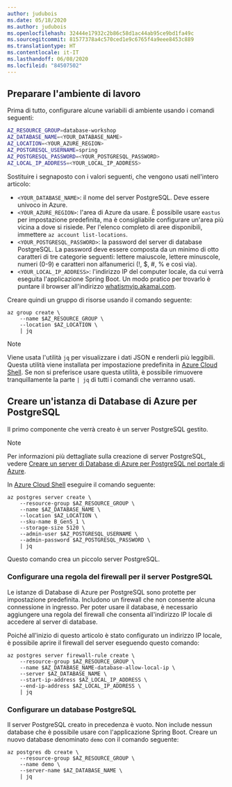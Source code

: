 ```yaml
---
author: judubois
ms.date: 05/18/2020
ms.author: judubois
ms.openlocfilehash: 32444e17932c2b86c58d1ac44ab95ce9bd1fa49c
ms.sourcegitcommit: 81577378a4c570ced1e9c6765f4a9eee8453c889
ms.translationtype: HT
ms.contentlocale: it-IT
ms.lasthandoff: 06/08/2020
ms.locfileid: "84507502"
---
```

## <a name="prepare-the-working-environment"></a>Preparare l'ambiente di lavoro

Prima di tutto, configurare alcune variabili di ambiente usando i comandi seguenti:

```bash
AZ_RESOURCE_GROUP=database-workshop
AZ_DATABASE_NAME=<YOUR_DATABASE_NAME>
AZ_LOCATION=<YOUR_AZURE_REGION>
AZ_POSTGRESQL_USERNAME=spring
AZ_POSTGRESQL_PASSWORD=<YOUR_POSTGRESQL_PASSWORD>
AZ_LOCAL_IP_ADDRESS=<YOUR_LOCAL_IP_ADDRESS>
```

Sostituire i segnaposto con i valori seguenti, che vengono usati nell'intero articolo:

- `<YOUR_DATABASE_NAME>`: il nome del server PostgreSQL. Deve essere univoco in Azure.
- `<YOUR_AZURE_REGION>`: l'area di Azure da usare. È possibile usare `eastus` per impostazione predefinita, ma è consigliabile configurare un'area più vicina a dove si risiede. Per l'elenco completo di aree disponibili, immettere `az account list-locations`.
- `<YOUR_POSTGRESQL_PASSWORD>`: la password del server di database PostgreSQL. La password deve essere composta da un minimo di otto caratteri di tre categorie seguenti: lettere maiuscole, lettere minuscole, numeri (0-9) e caratteri non alfanumerici (!, $, #, % e così via).
- `<YOUR_LOCAL_IP_ADDRESS>`: l'indirizzo IP del computer locale, da cui verrà eseguita l'applicazione Spring Boot. Un modo pratico per trovarlo è puntare il browser all'indirizzo [whatismyip.akamai.com](http://whatismyip.akamai.com/).

Creare quindi un gruppo di risorse usando il comando seguente:

```azurecli
az group create \
    --name $AZ_RESOURCE_GROUP \
    --location $AZ_LOCATION \
    | jq
```

> [!NOTE]
> Viene usata l'utilità `jq` per visualizzare i dati JSON e renderli più leggibili. Questa utilità viene installata per impostazione predefinita in [Azure Cloud Shell](https://shell.azure.com/). Se non si preferisce usare questa utilità, è possibile rimuovere tranquillamente la parte `| jq` di tutti i comandi che verranno usati.

## <a name="create-an-azure-database-for-postgresql-instance"></a>Creare un'istanza di Database di Azure per PostgreSQL

Il primo componente che verrà creato è un server PostgreSQL gestito.

> [!NOTE]
> Per informazioni più dettagliate sulla creazione di server PostgreSQL, vedere [Creare un server di Database di Azure per PostgreSQL nel portale di Azure](/azure/postgresql/quickstart-create-server-database-portal).

In [Azure Cloud Shell](https://shell.azure.com/) eseguire il comando seguente:

```azurecli
az postgres server create \
    --resource-group $AZ_RESOURCE_GROUP \
    --name $AZ_DATABASE_NAME \
    --location $AZ_LOCATION \
    --sku-name B_Gen5_1 \
    --storage-size 5120 \
    --admin-user $AZ_POSTGRESQL_USERNAME \
    --admin-password $AZ_POSTGRESQL_PASSWORD \
    | jq
```

Questo comando crea un piccolo server PostgreSQL.

### <a name="configure-a-firewall-rule-for-your-postgresql-server"></a>Configurare una regola del firewall per il server PostgreSQL

Le istanze di Database di Azure per PostgreSQL sono protette per impostazione predefinita. Includono un firewall che non consente alcuna connessione in ingresso. Per poter usare il database, è necessario aggiungere una regola del firewall che consenta all'indirizzo IP locale di accedere al server di database.

Poiché all'inizio di questo articolo è stato configurato un indirizzo IP locale, è possibile aprire il firewall del server eseguendo questo comando:

```azurecli
az postgres server firewall-rule create \
    --resource-group $AZ_RESOURCE_GROUP \
    --name $AZ_DATABASE_NAME-database-allow-local-ip \
    --server $AZ_DATABASE_NAME \
    --start-ip-address $AZ_LOCAL_IP_ADDRESS \
    --end-ip-address $AZ_LOCAL_IP_ADDRESS \
    | jq
```

### <a name="configure-a-postgresql-database"></a>Configurare un database PostgreSQL

Il server PostgreSQL creato in precedenza è vuoto. Non include nessun database che è possibile usare con l'applicazione Spring Boot. Creare un nuovo database denominato `demo` con il comando seguente:

```azurecli
az postgres db create \
    --resource-group $AZ_RESOURCE_GROUP \
    --name demo \
    --server-name $AZ_DATABASE_NAME \
    | jq
```

